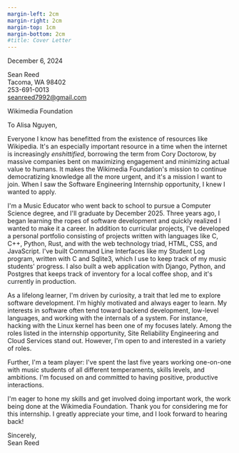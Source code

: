 ```yaml
---
margin-left: 2cm
margin-right: 2cm
margin-top: 1cm
margin-bottom: 2cm
#title: Cover Letter
---
```

<span style="float:left">December 6, 2024</span><br>

<span style="float:left">Sean Reed</span><br>
<span style="float:left">Tacoma, WA 98402</span><br>
<span style="float:left">253-691-0013</span><br>
<span style="float:left">seanreed7992@gmail.com</span><br>

<span style="float:left">Wikimedia Foundation</span><br>

To Alisa Nguyen,

Everyone I know has benefitted from the existence of resources like Wikipedia. It's an especially important resource in a time when the internet is increasingly _enshittified_, borrowing the term from Cory Doctorow, by massive companies bent on maximizing engagement and minimizing actual value to humans. It makes the Wikimedia Foundation's mission to continue democratizing knowledge all the more urgent, and it's a mission I want to join. When I saw the Software Engineering Internship opportunity, I knew I wanted to apply.

I'm a Music Educator who went back to school to pursue a Computer Science degree, and I'll graduate by December 2025. Three years ago, I began learning the ropes of software development and quickly realized I wanted to make it a career. In addition to curricular projects, I've developed a personal portfolio consisting of projects written with languages like C, C++, Python, Rust, and with the web technology triad, HTML, CSS, and JavaScript. I've built Command Line Interfaces like my Student Log program, written with C and Sqlite3, which I use to keep track of my music students' progress. I also built a web application with Django, Python, and Postgres that keeps track of inventory for a local coffee shop, and it's currently in production.

As a lifelong learner, I'm driven by curiosity, a trait that led me to explore software development. I'm highly motivated and always eager to learn. My interests in software often tend toward backend development, low-level languages, and working with the internals of a system. For instance, hacking with the Linux kernel has been one of my focuses lately. Among the roles listed in the internship opportunity, Site Reliability Engineering and Cloud Services stand out. However, I'm open to and interested in a variety of roles.

Further, I'm a team player: I've spent the last five years working one-on-one with music students of all different temperaments, skills levels, and ambitions. I'm focused on and committed to having positive, productive interactions.

I'm eager to hone my skills and get involved doing important work, the work being done at the Wikimedia Foundation. Thank you for considering me for this internship. I greatly appreciate your time, and I look forward to hearing back!

Sincerely,  
Sean Reed

